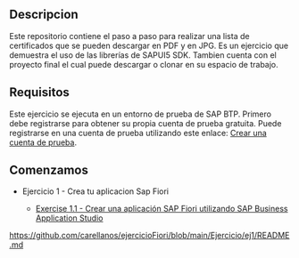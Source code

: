 ## Descripcion  
Este repositorio contiene el paso a paso para realizar una lista de certificados que se pueden descargar en PDF y en JPG. Es un ejercicio que demuestra el uso de las librerías de SAPUI5 SDK. Tambien cuenta con el proyecto final el cual puede descargar o clonar en su espacio de trabajo. 

## Requisitos
Este ejercicio se ejecuta en un entorno de prueba de SAP BTP. Primero debe registrarse para obtener su propia cuenta de prueba gratuita. Puede registrarse en una cuenta de prueba utilizando este enlace: [Crear una cuenta de prueba](https://developers.sap.com/tutorials/hcp-create-trial-account.html).

## Comenzamos
* Ejercicio 1 - Crea tu aplicacion Sap Fiori
  
   * [Exercise 1.1 - Crear una aplicación SAP Fiori utilizando SAP Business Application Studio ](../Ejercicio/ej1/README.md)

https://github.com/carellanos/ejercicioFiori/blob/main/Ejercicio/ej1/README.md
